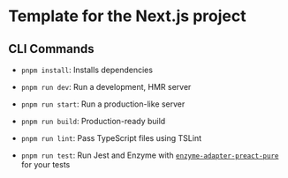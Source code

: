 # Template for the Next.js project

## CLI Commands
*   `pnpm install`: Installs dependencies

*   `pnpm run dev`: Run a development, HMR server

*   `pnpm run start`: Run a production-like server

*   `pnpm run build`: Production-ready build

*   `pnpm run lint`: Pass TypeScript files using TSLint

*   `pnpm run test`: Run Jest and Enzyme with
    [`enzyme-adapter-preact-pure`](https://github.com/preactjs/enzyme-adapter-preact-pure) for
    your tests
